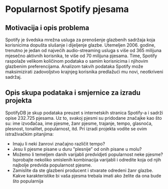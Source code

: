 # Popularnost Spotify pjesama
## Motivacija i opis problema
Spotify je švedska mrežna usluga za prenošenje glazbenih sadržaja koja korisnicima dopušta slušanje i dijeljenje glazbe. Utemeljen 2006. godine, trenutno je jedan od najvećih audio-streaming usluga s više od
365 milijuna mjesečno aktivnih korisnika, te više od 70 milijuna pjesama. Time, Spotify raspolaže velikom
količinom podataka o samim korisnicima i njihovim glazbenim preferencijama. Analizom takvih podataka
Spotify može maksimizirati zadovoljstvo krajnjeg korisnika predlažući mu novi, neotkriveni sadržaj.
## Opis skupa podataka i smjernice za izradu projekta
SpotifyDB je skup podataka preuzet s internetskih stranica Spotify-a i sadrži opise 232.725 pjesama. Uz to,
svakoj pjesmi su pridodane značajke kao što su: ime izvođačaa, ime pjesme, žanr pjesme, trajanje, tempo,
glasnoća, plesnost, tonalitet, popularnost, itd.
Pri izradi projekta vodite se ovim istraživačkim pitanjima:
* Imaju li neki žanrovi značajno različit tempo?
* Jesu li pjesme pisane u duru ”plesnije” od onih pisane u molu?
* Možemo li temeljem danih varijabli predvidjeti popularnost neke pjesme? Isprobajte nekoliko smislenih
kombinacija varijabli i odredite koja od njih najbolje predvida popularnost pjesme.
* Zamislite da ste glazbeni producent i stvarate odredeni žanr glazbe. Kakve karakteristike bi vaša pjesma
trebala imati ako želite da ona bude što popularnija
